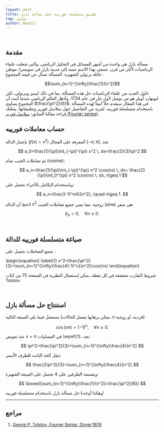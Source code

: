 ```yaml
---
layout: post
title: تطبيق متسلسلة فورييه لحل مسألة بازل
tag: تحليل
author: Bachir
---
```

<br>



## مقدمة
مسألة بازل هي واحدة من أشهر المسائل في التحليل الرياضي، والتي شغلت علماء الرياضيات لأكثر من قرن. تسمى بهذا الاسم نسبة إلى مدينة بازل في سويسرا، موطن عائلة برنولي الشهيرة. المسألة تسأل عن قيمة المجموع:

$$\sum_{n=1}^{\infty}\frac{1}{n^2}$$

حاول العديد من علماء الرياضيات حل هذه المسألة، بما في ذلك ليبنيز وبرنولي، لكن ليونهارد أويلر هو من توصل لأول حل في عام 1734، وأذهل العالم الرياضي عندما أثبت أن المجموع يساوي $\frac{\pi^2}{6}$.
في هذا المقال سنقدم حلاً أنيقاً لهذه المسألة باستخدام متسلسلة فورييه.
لمزيد من التفاصيل حول سلاسل فورير وتطبيقاتها، يمكنك قراءة مقالنا السابق:  [سلاسل فورير (Fourier series)](https://bachirmath.github.io/Fourier/).
<br>


## حساب معاملات فورييه


بإعتبار الدالة  $(f(x)=x^2)$ المعرفة على المجال $[-\pi,\pi]$، نجد

$$
a_0=\frac{1}{\pi}\int_{-\pi}^{\pi} x^2 \, dx=\frac{2}{3}\pi^2
$$

ثم معاملات الجيب تمام (cosine):

$$
a_n=\frac{1}{\pi}\int_{-\pi}^{\pi} x^2 \cos(nx) \, dx= \frac{2}{\pi}\int_0^{\pi} x^2 \cos(nx) \, dx, n\geq 1
$$

وباستخدام التكامل بالأجزاء نحصل على:

$$
a_n=\frac{(-1)^n4}{n^2}, \quad n\geq 1.
$$

لاحظ أن الدالة $x^2$ زوجية، مما يعني جميع معاملات الجيب (sine) هي صفر:

$$
b_n=0, \quad \forall n\geq 0.
$$

<br>

## صياغة متسلسلة فورييه للدالة

بجمع المعاملات نحصل على :


\begin{equation}
\label{1}
x^2=\frac{\pi^2}{3}+\sum_{n=1}^{\infty}\frac{4(-1)^n}{n^2}\cos(nx)
\end{equation}


شروط التقارب متحققة في كل نقطة، يمكن إستعمال النظرية في الصفحة 75 من كتاب Tolstov  

<br>

## استنتاج حل مسألة بازل


نستعمل فيما يلي الصيغة التالية (يمكن برهانها بفصل الحالات، $n$ فردية، أو زوجية)


$$
\cos(n\pi)=(-1)^{n}, \quad \forall n\geq 0.
$$


عند تعويض $x=\pi$ في المساوات \eqref{1}، نجد:

$$
\pi^2=\frac{\pi^2}{3}+\sum_{n=1}^{\infty}\frac{4}{n^2}
$$

ننقل الحد الثابت للطرف الأيسر:

$$
\frac{2\pi^2}{3}=\sum_{n=1}^{\infty}\frac{4}{n^2}
$$

وبقسمة الطرفين على $4$ نحصل على الصيغة الشهيرة:

$$
\boxed{\sum_{n=1}^{\infty}\frac{1}{n^2}=\frac{\pi^2}{6}}
$$

وهكذا أوجدنا حل مسألة بازل باستخدام متسلسلة فورييه!

---

## مراجع

1. [Georgi P. Tolstov .Fourier Series, Dover,1976  ](https://drive.google.com/file/d/1GSpVN5akkU-vfUAb8U4bKBefU_D5aEeB/view?usp=sharing)
